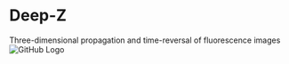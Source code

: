 # Deep-Z
Three-dimensional propagation and time-reversal of fluorescence images 
![GitHub Logo](https://github.com/puppy101puppy/Deep-Z/blob/master/Stack.gif)
